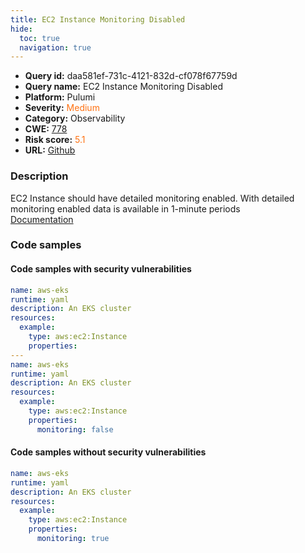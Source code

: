 ```yaml
---
title: EC2 Instance Monitoring Disabled
hide:
  toc: true
  navigation: true
---
```


<style>
  .highlight .hll {
    background-color: #ff171742;
  }
  .md-content {
    max-width: 1100px;
    margin: 0 auto;
  }
</style>

-   **Query id:** daa581ef-731c-4121-832d-cf078f67759d
-   **Query name:** EC2 Instance Monitoring Disabled
-   **Platform:** Pulumi
-   **Severity:** <span style="color:#ff7213">Medium</span>
-   **Category:** Observability
-   **CWE:** <a href="https://cwe.mitre.org/data/definitions/778.html" onclick="newWindowOpenerSafe(event, 'https://cwe.mitre.org/data/definitions/778.html')">778</a>
-   **Risk score:** <span style="color:#ff7213">5.1</span>
-   **URL:** [Github](https://github.com/Checkmarx/kics/tree/master/assets/queries/pulumi/aws/ec2_instance_monitoring_disabled)

### Description
EC2 Instance should have detailed monitoring enabled. With detailed monitoring enabled data is available in 1-minute periods<br>
[Documentation](https://www.pulumi.com/registry/packages/aws/api-docs/ec2/instance/#monitoring_yaml)

### Code samples
#### Code samples with security vulnerabilities
```yaml title="Positive test num. 1 - yaml file" hl_lines="16 7"
name: aws-eks
runtime: yaml
description: An EKS cluster
resources:
  example:
    type: aws:ec2:Instance
    properties:
---
name: aws-eks
runtime: yaml
description: An EKS cluster
resources:
  example:
    type: aws:ec2:Instance
    properties:
      monitoring: false

```


#### Code samples without security vulnerabilities
```yaml title="Negative test num. 1 - yaml file"
name: aws-eks
runtime: yaml
description: An EKS cluster
resources:
  example:
    type: aws:ec2:Instance
    properties:
      monitoring: true

```

